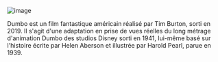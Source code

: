 ![image](https://user-images.githubusercontent.com/86242048/123664225-2741ec80-d805-11eb-8081-d7ef2608e4ba.png)

Dumbo est un film fantastique américain réalisé par Tim Burton, sorti en 2019. Il s'agit d'une adaptation en prise de vues réelles du long métrage d'animation Dumbo des studios Disney sorti en 1941, lui-même basé sur l'histoire écrite par Helen Aberson et illustrée par Harold Pearl, parue en 1939.
